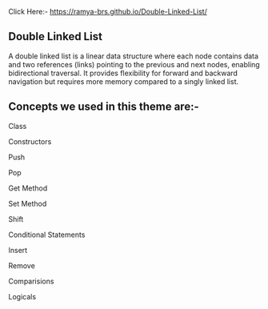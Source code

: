Click Here:- https://ramya-brs.github.io/Double-Linked-List/

## Double Linked List
A double linked list is a linear data structure where each node contains data and two references (links) pointing to the previous and next nodes, enabling bidirectional traversal. It provides flexibility for forward and backward navigation but requires more memory compared to a singly linked list.
## Concepts we used in this theme are:-
Class

Constructors

Push

Pop

Get Method

Set Method

Shift

Conditional Statements

Insert

Remove

Comparisions

Logicals
